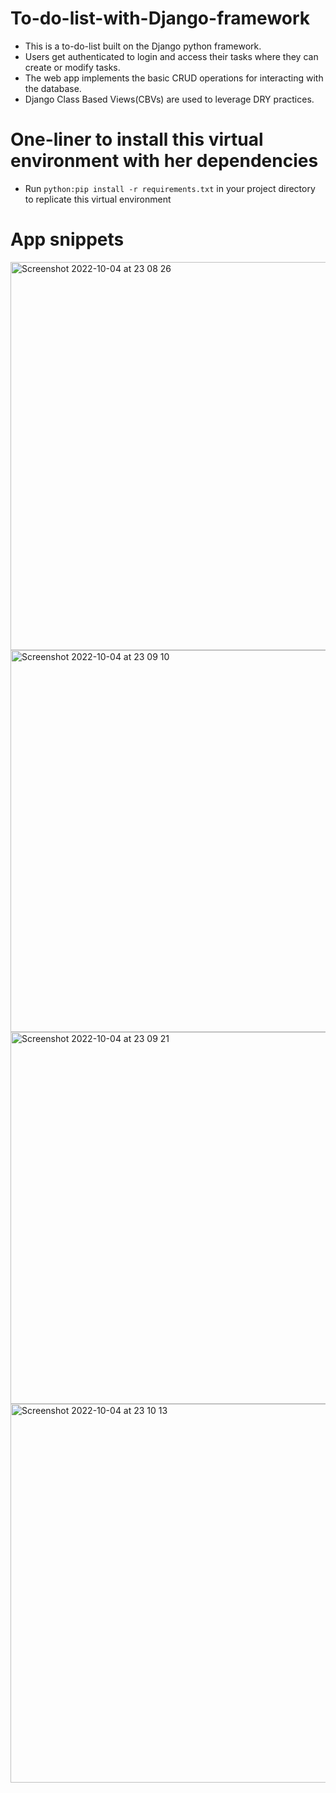 # To-do-list-with-Django-framework
 + This is a to-do-list built on the Django python framework.  
 + Users get authenticated to login and access their tasks where they can create or modify tasks.  
 + The web app implements the basic CRUD operations for interacting with the database.  
 + Django Class Based Views(CBVs) are used to leverage DRY practices.
# One-liner to install this virtual environment with her dependencies
 + Run `python:pip install -r requirements.txt` in your project directory to replicate this virtual environment
# App snippets
 

<img width="621" alt="Screenshot 2022-10-04 at 23 08 26" src="https://user-images.githubusercontent.com/77880940/193917178-ba0ba47a-aa90-4ba6-9c94-f05a0e364827.png">
<img width="611" alt="Screenshot 2022-10-04 at 23 09 10" src="https://user-images.githubusercontent.com/77880940/193917208-ae2e91b5-3fb1-4e65-86a3-38b3b5c75069.png">
<img width="595" alt="Screenshot 2022-10-04 at 23 09 21" src="https://user-images.githubusercontent.com/77880940/193917233-27ad9f66-d039-4970-a877-bb3821130975.png">
<img width="606" alt="Screenshot 2022-10-04 at 23 10 13" src="https://user-images.githubusercontent.com/77880940/193917271-36e6d26e-8fa8-45d6-9b9b-b0ac01c5bb63.png">
